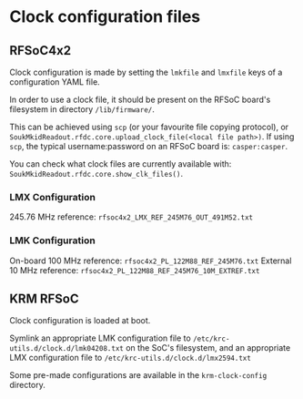 # Clock configuration files

## RFSoC4x2

Clock configuration is made by setting the `lmkfile` and `lmxfile`
keys of a configuration YAML file.

In order to use a clock file, it should be present on the RFSoC
board's filesystem in directory `/lib/firmware/`.

This can be achieved using `scp` (or your favourite file copying protocol),
or `SoukMkidReadout.rfdc.core.upload_clock_file(<local file path>)`.
If using `scp`, the typical username:password on an RFSoC board is:
`casper:casper`.

You can check what clock files are currently available with:
`SoukMkidReadout.rfdc.core.show_clk_files()`.

### LMX Configuration

245.76 MHz reference: `rfsoc4x2_LMX_REF_245M76_OUT_491M52.txt`

### LMK Configuration

On-board 100 MHz reference: `rfsoc4x2_PL_122M88_REF_245M76.txt`
External 10 MHz reference: `rfsoc4x2_PL_122M88_REF_245M76_10M_EXTREF.txt`

## KRM RFSoC

Clock configuration is loaded at boot.

Symlink an appropriate LMK configuration file to `/etc/krc-utils.d/clock.d/lmk04208.txt` on the SoC's filesystem,
and an appropriate LMX configuration file to `/etc/krc-utils.d/clock.d/lmx2594.txt`

Some pre-made configurations are available in the `krm-clock-config` directory.
